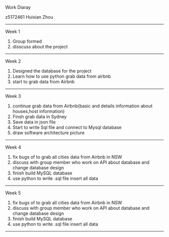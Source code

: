 Work Diaray

 z5172461
 Huixian Zhou
 
--------------------------------------------------------------
Week 1

  1. Group formed
  2. disscuss about the project
  
------------------------------------------------------------------------------------------------------------------------------
 
 Week 2
 
  1. Designed the database for the project
  2. Learn how to use python grab data from airbnb
  3. start to grab data from Airbnb
  
------------------------------------------------------------------------------------------------------------------------------

 Week 3
 
  1. continue grab data from Airbnb(basic and details information about houses,host information)
  2. Finsh grab data in Sydney 
  3. Save data in json file
  4. Start to write Sql file and connect to Mysql database
  5. draw software architecture picture 
 
------------------------------------------------------------------------------------------------------------------------------
 
Week 4

  1. fix bugs of to grab all cities data from Airbnb in NSW
  2. discuss with group member who work on API about database and change database design
  3. finish build MySQL database
  4. use python to write .sql file insert all data 
  
------------------------------------------------------------------------------------------------------------------------------

Week 5

  1. fix bugs of to grab all cities data from Airbnb in NSW
  2. discuss with group member who work on API about database and change database design
  3. finish build MySQL database
  4. use python to write .sql file insert all data 
  
------------------------------------------------------------------------------------------------------------------------------
 

 
